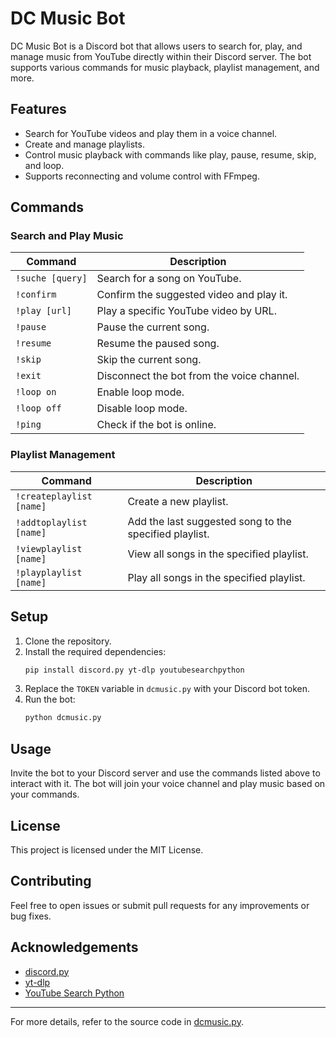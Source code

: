# DC Music Bot

DC Music Bot is a Discord bot that allows users to search for, play, and manage music from YouTube directly within their Discord server. The bot supports various commands for music playback, playlist management, and more.

## Features

- Search for YouTube videos and play them in a voice channel.
- Create and manage playlists.
- Control music playback with commands like play, pause, resume, skip, and loop.
- Supports reconnecting and volume control with FFmpeg.

## Commands

### Search and Play Music

| Command          | Description                                      |
|------------------|--------------------------------------------------|
| `!suche [query]` | Search for a song on YouTube.                    |
| `!confirm`       | Confirm the suggested video and play it.         |
| `!play [url]`    | Play a specific YouTube video by URL.            |
| `!pause`         | Pause the current song.                          |
| `!resume`        | Resume the paused song.                          |
| `!skip`          | Skip the current song.                           |
| `!exit`          | Disconnect the bot from the voice channel.       |
| `!loop on`       | Enable loop mode.                                |
| `!loop off`      | Disable loop mode.                               |
| `!ping`          | Check if the bot is online.                      |

### Playlist Management

| Command              | Description                                      |
|----------------------|--------------------------------------------------|
| `!createplaylist [name]` | Create a new playlist.                       |
| `!addtoplaylist [name]`  | Add the last suggested song to the specified playlist. |
| `!viewplaylist [name]`   | View all songs in the specified playlist.    |
| `!playplaylist [name]`   | Play all songs in the specified playlist.    |

## Setup

1. Clone the repository.
2. Install the required dependencies:
    ```sh
    pip install discord.py yt-dlp youtubesearchpython
    ```
3. Replace the `TOKEN` variable in `dcmusic.py` with your Discord bot token.
4. Run the bot:
    ```sh
    python dcmusic.py
    ```

## Usage

Invite the bot to your Discord server and use the commands listed above to interact with it. The bot will join your voice channel and play music based on your commands.

## License

This project is licensed under the MIT License.

## Contributing

Feel free to open issues or submit pull requests for any improvements or bug fixes.

## Acknowledgements

- [discord.py](https://github.com/Rapptz/discord.py)
- [yt-dlp](https://github.com/yt-dlp/yt-dlp)
- [YouTube Search Python](https://github.com/alexmercerind/youtube-search-python)

---

For more details, refer to the source code in [dcmusic.py](http://_vscodecontentref_/1).